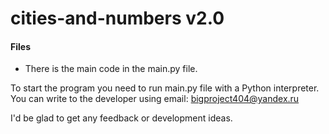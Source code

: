 # cities-and-numbers v2.0

#### Files
 - There is the main code in the main.py file.

To start the program you need to run main.py file with a Python interpreter.
You can write to the developer using email: bigproject404@yandex.ru

I'd be glad to get any feedback or development ideas.
